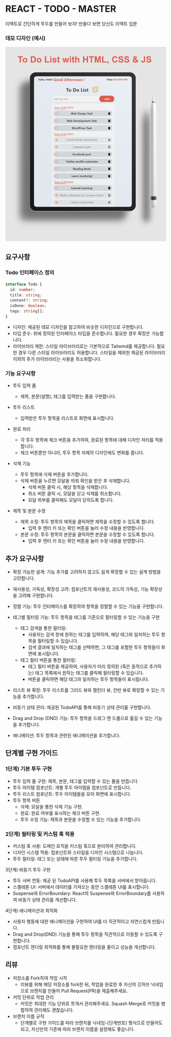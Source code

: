 # REACT - TODO - MASTER

리액트로 간단하게 뚜두를 만들어 보자! 만들다 보면 당신도 리액트 입문

### 데모 디자인 (예시)

![데모](/public/images/demo.png)

## 요구사항

### Todo 인터페이스 정의

```ts
interface Todo {
  id: number;
  title: string;
  content?: string;
  isDone: boolean;
  tags: string[];
}
```

- 디자인: 제공된 데모 디자인을 참고하여 비슷한 디자인으로 구현합니다.
- 타입 준수: 위에 정의된 인터페이스 타입을 준수합니다. 필요한 경우 확장은 가능합니다.
- 라이브러리 제한: 스타일 라이브러리로는 기본적으로 Tailwind를 제공합니다. 필요한 경우 다른 스타일 라이브러리도 허용합니다. 스타일을 제외한 제공된 라이브러리 이외의 추가 라이브러리는 사용을 최소화합니다.

### 기능 요구사항

- 투두 입력 폼
  - 제목, 본문(설명), 태그를 입력받는 폼을 구현합니다.
- 투두 리스트

  - 입력받은 투두 항목을 리스트로 화면에 표시합니다.

- 완료 처리

  - 각 투두 항목에 체크 버튼을 추가하여, 완료된 항목에 대해 디자인 처리를 적용합니다.
  - 체크 버튼뿐만 아니라, 투두 항목 자체의 디자인에도 변화를 줍니다.

- 삭제 기능

  - 투두 항목에 삭제 버튼을 추가합니다.
  - 삭제 버튼을 누르면 모달을 띄워 확인을 받은 후 삭제합니다.
    - 삭제 버튼 클릭 시, 해당 항목을 삭제합니다.
    - 취소 버튼 클릭 시, 모달을 닫고 삭제를 취소합니다.
    - 모달 외부를 클릭해도 모달이 닫히도록 합니다.

- 제목 및 본문 수정

  - 제목 수정: 투두 항목의 제목을 클릭하면 제목을 수정할 수 있도록 합니다.
    - 입력 후 엔터 키 또는 확인 버튼을 눌러 수정 내용을 반영합니다.
  - 본문 수정: 투두 항목의 본문을 클릭하면 본문을 수정할 수 있도록 합니다.
    - 입력 후 엔터 키 또는 확인 버튼을 눌러 수정 내용을 반영합니다.

## 추가 요구사항

- 확장 가능한 설계: 기능 추가를 고려하지 않고도 쉽게 확장할 수 있는 설계 방법을 고민합니다.

- 재사용성, 가독성, 확장성 고려: 컴포넌트의 재사용성, 코드의 가독성, 기능 확장성을 고려해 구현합니다.

- 정렬 기능: 투두 인터페이스를 확장하여 항목을 정렬할 수 있는 기능을 구현합니다.

- 태그별 필터링 기능: 투두 항목을 태그를 기준으로 필터링할 수 있는 기능을 구현

  - 태그 검색을 통한 필터링:
    - 사용자는 검색 창에 원하는 태그를 입력하여, 해당 태그와 일치하는 투두 항목을 필터링할 수 있습니다.
    - 검색 결과에 일치하는 태그를 선택하면, 그 태그를 포함한 투두 항목들이 화면에 표시됩니다.
  - 태그 필터 버튼을 통한 필터링:
    - 태그 필터 버튼을 제공하여, 사용자가 미리 정의된 (혹은 동적으로 추가하는) 태그 목록에서 원하는 태그를 클릭해 필터링할 수 있습니다.
    - 버튼을 클릭하면 해당 태그와 일치하는 투두 항목들이 표시됩니다.

- 리스트 뷰 확장: 투두 리스트를 그리드 뷰와 캘린더 뷰, 칸반 뷰로 확장할 수 있는 기능을 추가합니다.

- 비동기 상태 관리: 제공된 TodoAPI를 통해 비동기 상태 관리를 구현합니다.

- Drag and Drop (DND) 기능: 투두 항목을 드래그 앤 드롭으로 옮길 수 있는 기능을 추가합니다.

- 애니메이션: 투두 항목과 관련된 애니메이션을 추가합니다.

## 단계별 구현 가이드

### 1단계) 기본 투두 구현

- 투두 입력 폼 구현: 제목, 본문, 태그를 입력할 수 있는 폼을 만듭니다.
- 투두 아이템 컴포넌트: 개별 투두 아이템을 컴포넌트로 만듭니다.
- 투두 리스트 컴포넌트: 투두 아이템들을 모아 화면에 표시합니다.
- 투두 항목 버튼
  - 삭제: 모달을 통한 삭제 기능 구현.
  - 완료: 완료 여부를 표시하는 체크 버튼 구현.
  - 투두 수정 기능: 제목과 본문을 수정할 수 있는 기능을 추가합니다.

### 2단계) 필터링 및 커스텀 훅 적용

- 커스텀 훅 사용: 도메인 로직을 커스텀 훅으로 분리하여 관리합니다.
- 디자인 시스템 적용: 컴포넌트와 스타일을 디자인 시스템으로 나눕니다.
- 투두 필터링: 태그 또는 상태에 따른 투두 필터링 기능을 추가합니다.

3단계) 비동기 투두 구현

- 투두 서버 연동: 제공 된 TodoAPI를 사용해 투두 목록을 서버에서 받아옵니다.
- 스켈레톤 UI: 서버에서 데이터를 가져오는 동안 스켈레톤 UI를 표시합니다.
- Suspense와 ErrorBoundary: React의 Suspense와 ErrorBoundary를 사용하여 비동기 상태 관리를 개선합니다.

4단계) 애니메이션과 최적화

- 사용자 행동에 대한 애니메이션을 구현하여 UI를 더 직관적이고 자연스럽게 만듭니다.
- Drag and Drop(DND) 기능을 통해 투두 항목을 직관적으로 이동할 수 있도록 구현합니다.
- 컴포넌트 렌더링 최적화를 통해 불필요한 렌더링을 줄이고 성능을 개선합니다.

## 리뷰

- 저장소를 Fork하여 작업 시작
  - 리뷰를 위해 해당 저장소를 fork한 뒤, 작업을 완료한 후 자신의 깃허브 닉네임으로 브랜치를 만들어 Pull Request(PR)을 제출해주세요.
- 커밋 단위로 작업 관리
  - 커밋은 최대한 기능 단위로 쪼개서 관리해주세요. Squash Merge로 커밋을 병합하여 관리해도 괜찮습니다.
- 브랜치 이름 규칙
  - 단계별로 구현 가이드를 따라 브랜치를 닉네임-{단계번호} 형식으로 만들어도 되고, 자신만의 기준에 따라 브랜치 이름을 설정해도 좋습니다.
